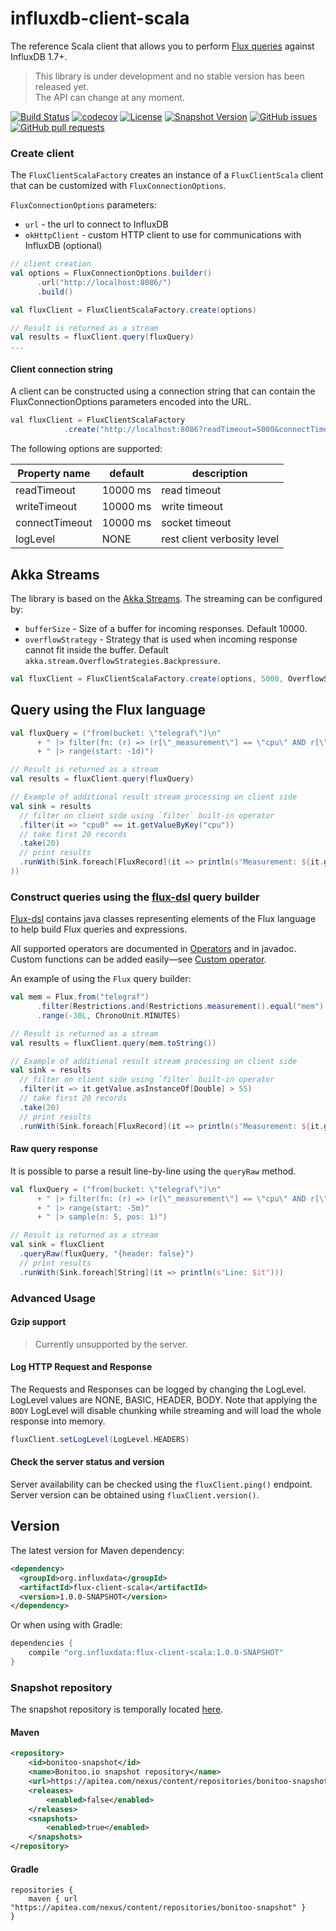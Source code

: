 # influxdb-client-scala

The reference Scala client that allows you to perform [Flux queries](http://bit.ly/flux-spec) against InfluxDB 1.7+. 

> This library is under development and no stable version has been released yet.  
> The API can change at any moment.

[![Build Status](https://travis-ci.org/bonitoo-io/influxdb-client-java.svg?branch=master)](https://travis-ci.org/bonitoo-io/influxdb-client-java)
[![codecov](https://codecov.io/gh/bonitoo-io/influxdb-client-java/branch/master/graph/badge.svg)](https://codecov.io/gh/bonitoo-io/influxdb-client-java)
[![License](https://img.shields.io/github/license/bonitoo-io/influxdb-client-java.svg)](https://github.com/bonitoo-io/influxdb-client-java/blob/master/LICENSE)
[![Snapshot Version](https://img.shields.io/nexus/s/https/apitea.com/nexus/io.bonitoo.flux/flux-java.svg)](https://apitea.com/nexus/content/repositories/bonitoo-snapshot/)
[![GitHub issues](https://img.shields.io/github/issues-raw/bonitoo-io/influxdb-client-java.svg)](https://github.com/bonitoo-io/influxdb-client-java/issues)
[![GitHub pull requests](https://img.shields.io/github/issues-pr-raw/bonitoo-io/influxdb-client-java.svg)](https://github.com/bonitoo-io/influxdb-client-java/pulls)

### Create client

The `FluxClientScalaFactory` creates an instance of a `FluxClientScala` client that can be customized with `FluxConnectionOptions`.

`FluxConnectionOptions` parameters:
 
- `url` -  the url to connect to InfluxDB
- `okHttpClient` - custom HTTP client to use for communications with InfluxDB (optional)

```scala
// client creation
val options = FluxConnectionOptions.builder()
      .url("http://localhost:8086/")
      .build()

val fluxClient = FluxClientScalaFactory.create(options)

// Result is returned as a stream
val results = fluxClient.query(fluxQuery)
...
```

#### Client connection string

A client can be constructed using a connection string that can contain the FluxConnectionOptions parameters encoded into the URL.  
 
```java
val fluxClient = FluxClientScalaFactory
            .create("http://localhost:8086?readTimeout=5000&connectTimeout=5000&logLevel=BASIC")
```
The following options are supported:

| Property name | default | description |
| --------------|-------------|-------------| 
| readTimeout       | 10000 ms| read timeout |
| writeTimeout      | 10000 ms| write timeout |
| connectTimeout    | 10000 ms| socket timeout |
| logLevel          | NONE | rest client verbosity level |

## Akka Streams

The library is based on the [Akka Streams](https://doc.akka.io/docs/akka/2.5/stream/). The streaming can be configured by:
- `bufferSize` - Size of a buffer for incoming responses. Default 10000. 
- `overflowStrategy` - Strategy that is used when incoming response cannot fit inside the buffer. Default `akka.stream.OverflowStrategies.Backpressure`.

```scala
val fluxClient = FluxClientScalaFactory.create(options, 5000, OverflowStrategy.dropTail)
```
## Query using the Flux language

```scala
val fluxQuery = ("from(bucket: \"telegraf\")\n"
      + " |> filter(fn: (r) => (r[\"_measurement\"] == \"cpu\" AND r[\"_field\"] == \"usage_system\"))"
      + " |> range(start: -1d)")

// Result is returned as a stream
val results = fluxClient.query(fluxQuery)

// Example of additional result stream processing on client side
val sink = results
  // filter on client side using `filter` built-in operator
  .filter(it => "cpu0" == it.getValueByKey("cpu"))
  // take first 20 records
  .take(20)
  // print results
  .runWith(Sink.foreach[FluxRecord](it => println(s"Measurement: ${it.getMeasurement}, value: ${it.getValue}")
))
```
### Construct queries using the [flux-dsl](../flux-dsl) query builder

[Flux-dsl](../flux-dsl) contains java classes representing elements of the Flux language to help build Flux queries and expressions. 

All supported operators are documented in [Operators](../flux-dsl) and in javadoc. Custom functions can be added
easily&mdash;see [Custom operator](../flux-dsl/README.md#custom-operator).

An example of using the `Flux` query builder:

```scala
val mem = Flux.from("telegraf")
      .filter(Restrictions.and(Restrictions.measurement().equal("mem"), Restrictions.field().equal("used_percent")))
      .range(-30L, ChronoUnit.MINUTES)

// Result is returned as a stream
val results = fluxClient.query(mem.toString())

// Example of additional result stream processing on client side
val sink = results
  // filter on client side using `filter` built-in operator
  .filter(it => it.getValue.asInstanceOf[Double] > 55)
  // take first 20 records
  .take(20)
  // print results
  .runWith(Sink.foreach[FluxRecord](it => println(s"Measurement: ${it.getMeasurement}, value: ${it.getValue}")))
```

#### Raw query response

It is possible to parse a result line-by-line using the `queryRaw` method.  

```scala
val fluxQuery = ("from(bucket: \"telegraf\")\n"
      + " |> filter(fn: (r) => (r[\"_measurement\"] == \"cpu\" AND r[\"_field\"] == \"usage_system\"))"
      + " |> range(start: -5m)"
      + " |> sample(n: 5, pos: 1)")

// Result is returned as a stream
val sink = fluxClient
  .queryRaw(fluxQuery, "{header: false}")
  // print results
  .runWith(Sink.foreach[String](it => println(s"Line: $it")))
```

### Advanced Usage

#### Gzip support

> Currently unsupported by the server.

#### Log HTTP Request and Response
The Requests and Responses can be logged by changing the LogLevel. LogLevel values are NONE, BASIC, HEADER, BODY. Note that 
applying the `BODY` LogLevel will disable chunking while streaming and will load the whole response into memory.  

```scala
fluxClient.setLogLevel(LogLevel.HEADERS)
```

#### Check the server status and version

Server availability can be checked using the `fluxClient.ping()` endpoint.  Server version can be obtained using `fluxClient.version()`.
 
## Version

The latest version for Maven dependency:
```xml
<dependency>
  <groupId>org.influxdata</groupId>
  <artifactId>flux-client-scala</artifactId>
  <version>1.0.0-SNAPSHOT</version>
</dependency>
```
  
Or when using with Gradle:
```groovy
dependencies {
    compile "org.influxdata:flux-client-scala:1.0.0-SNAPSHOT"
}
```

### Snapshot repository
The snapshot repository is temporally located [here](https://apitea.com/nexus/content/repositories/bonitoo-snapshot/).

#### Maven
```xml
<repository>
    <id>bonitoo-snapshot</id>
    <name>Bonitoo.io snapshot repository</name>
    <url>https://apitea.com/nexus/content/repositories/bonitoo-snapshot/</url>
    <releases>
        <enabled>false</enabled>
    </releases>
    <snapshots>
        <enabled>true</enabled>
    </snapshots>
</repository>
```
#### Gradle
```
repositories {
    maven { url "https://apitea.com/nexus/content/repositories/bonitoo-snapshot" }
}
```
